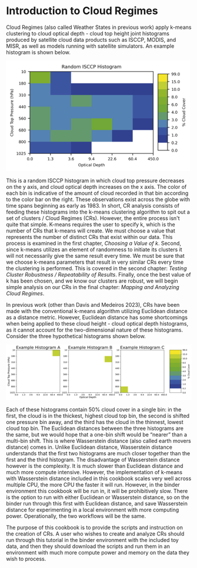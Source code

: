 # Introduction to Cloud Regimes
Cloud Regimes (also called Weather States in previous work) apply k-means clustering to cloud optical depth - cloud top height joint histograms produced by satellite cloud data products such as ISCCP, MODIS, and MISR, as well as models running with satellite simulators. An example histogram is shown below. 

<img src="images/example_histo.png" width=500 alt="Example ISCCP histogram"></img>

This is a random ISCCP histogram in which cloud top pressure decreases on the y axis, and cloud optical depth increases on the x axis. The color of each bin is indicative of the amount of cloud recorded in that bin according to the color bar on the right. These observations exist across the globe with time spans beginning as early as 1983. In short, CR analysis consists of feeding these histograms into the k-means clustering algorithm to spit out a set of clusters / Cloud Regimes (CRs). However, the entire process isn't quite that simple. K-means requires the user to specify k, which is the number of CRs that k-means will create. We must choose a value that represents the number of distinct CRs that exist within our data. This process is examined in the first chapter, _Choosing a Value of k_. Second, since k-means utilizes an element of randomness to initiate its clusters it will not necessarily give the same result every time. We must be sure that we choose k-means parameters that result in very similar CRs every time the clustering is performed. This is covered in the second chapter: _Testing Cluster Robustness / Repeatability of Results_. Finally, once the best value of k has been chosen, and we know our clusters are robust, we will begin simple analysis on our CRs in the final chapter: _Mapping and Analyzing Cloud Regimes_.

In previous work (other than Davis and Medeiros 2023), CRs have been made with the conventional k-means algorithm utilizing Euclidean distance as a distance metric. However, Euclidean distance has some shortcomings when being applied to these cloud height - cloud optical depth histograms, as it cannot account for the two-dimensional nature of these histograms. Consider the three hypothetical histograms shown below.

<img src="images/wasserstein_example_diagram.png" width=750 alt="Wasserstein distance example plots"></img>

Each of these histograms contain 50% cloud cover in a single bin: in the first, the cloud is in the thickest, highest cloud top bin, the second is shifted one pressure bin away, and the third has the cloud in the thinnest, lowest cloud top bin. The Euclidean distances between the three histograms are the same, but we would hope that a one-bin shift would be “nearer” than a multi-bin shift. This is where Wasserstein distance (also called earth movers distance) comes in. Unlike Euclidean distance, Wasserstein distance understands that the first two histograms are much closer together than the first and the third histogram. The disadvantage of Wasserstein distance however is the complexity. It is much slower than Euclidean distance and much more compute intensive. However, the implementation of k-means with Wasserstein distance included in this cookbook scales very well across multiple CPU, the more CPU the faster it will run. However, in the binder environment this cookbook will be run in, it will be prohibitively slow. There is the option to run with either Euclidean or Wasserstein distance, so on the binder run through this first with Euclidean distance, and save Wasserstein distance for experimenting in a local environment with more computing power. Operationally, the two workflows will be the same. 

The purpose of this cookbook is to provide the scripts and instruction on the creation of CRs. A user who wishes to create and analyze CRs should run through this tutorial in the binder environment with the included toy data, and then they should download the scripts and run them in an environment with much more compute power and memory on the data they wish to process. 


